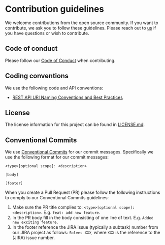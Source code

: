 # Contribution guidelines

We welcome contributions from the open source community.
If you want to contribute, we ask you to follow these guidelines.
Please reach out to [us](https://github.com/infonl/podiumd-office-plugin/discussions) if you have questions or wish to contribute.

## Code of conduct

Please follow our [Code of Conduct](./CODE_OF_CONDUCT.md) when contributing.

## Coding conventions

We use the following code and API conventions:
- [REST API URI Naming Conventions and Best Practices](https://restfulapi.net/resource-naming/)

## License

The license information for this project can be found in [LICENSE.md](LICENSE.md).

## Conventional Commits

We use [Conventional Commits](https://www.conventionalcommits.org) for our commit messages.
Specifically we use the following format for our commit messages:

```
<type>[optional scope]: <description>

[body]

[footer]
```

When you create a Pull Request (PR) please follow the following instructions to comply to our Conventional Commits guidelines:
1. Make sure the PR title complies to: `<type>[optional scope]: <description>`. E.g. `feat: add new feature`.
2. In the PR body fill in the body consisting of one line of text. E.g. `Added new exciting feature.`
3. In the footer reference the JIRA issue (typically a subtask) number from our JIRA project as follows:
    `Solves XXX`, where `XXX` is the reference to the (JIRA) issue number.

